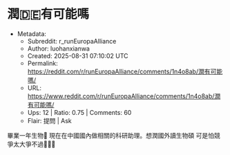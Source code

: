 # 潤🇩🇪有可能嗎

- Metadata:
  - Subreddit: r_runEuropaAlliance
  - Author: luohanxianwa
  - Created: 2025-08-31 07:10:02 UTC
  - Permalink: https://reddit.com/r/runEuropaAlliance/comments/1n4o8ab/潤有可能嗎/
  - URL: https://www.reddit.com/r/runEuropaAlliance/comments/1n4o8ab/潤有可能嗎/
  - Ups: 12 | Ratio: 0.75 | Comments: 60
  - Flair: 提問 | Ask


畢業一年生物🐶 現在在中國國內做相關的科研助理。想潤國外讀生物碩
可是怕競爭太大爭不過🥲🥲🥲

